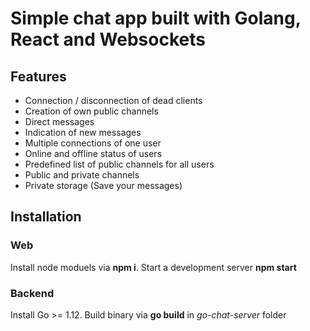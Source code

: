 # Simple chat app built with Golang, React and Websockets

## Features

- Connection / disconnection of dead clients
- Creation of own public channels
- Direct messages
- Indication of new messages
- Multiple connections of one user
- Online and offline status of users
- Predefined list of public channels for all users
- Public and private channels
- Private storage (Save your messages)

## Installation

### Web
Install node moduels via **npm i**.
Start a development server **npm start**

### Backend
Install Go >= 1.12.
Build binary via **go build** in *go-chat-server* folder
